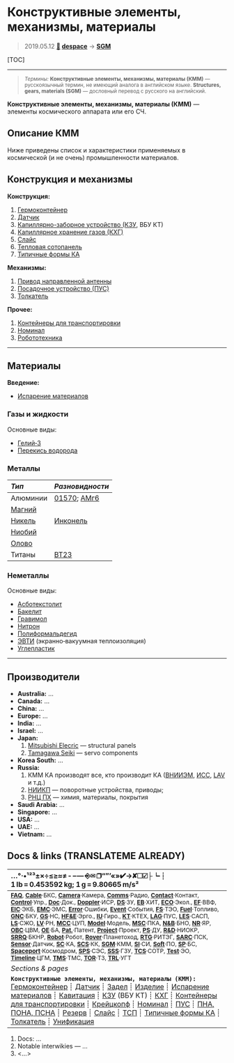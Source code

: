 # Конструктивные элементы, механизмы, материалы
> 2019.05.12 **[🚀](../index/index.md) [despace](index.md)** → **[SGM](sgm.md)**

[TOC]

---

> <small>*Термины:* **Конструктивные элементы, механизмы, материалы (КММ)** — русскоязычный термин, не имеющий аналога в английском языке. **Structures, gears, materials (SGM)** — дословный перевод с русского на английский.</small>

**Конструктивные элементы, механизмы, материалы (КММ)** — элементы космического аппарата или его СЧ.



## Описание КММ
Ниже приведены список и характеристики применяемых в космической (и не очень) промышленности материалов.



## Конструкция и механизмы

**Конструкция:**

   1. [Гермоконтейнер](гермоконтейнер.md)
   1. [Датчик](sensor.md)
   1. [Капиллярно-заборное устройство (КЗУ,](cinu.md) ВБУ КТ)
   1. [Капиллярное хранение газов (КХГ)](cgs.md)
   1. [Слайс](слайс.md)
   1. [Тепловая сотопанель](tsp.md)
   1. [Типичные формы КА](sc_ts.md)

**Механизмы:**

   1. [Привод направленной антенны](aiad.md)
   1. [Посадочное устройство (ПУС)](lag.md)
   1. [Толкатель](толкатель.md)

**Прочее:**

   1. [Контейнеры для транспортировки](ship_contain.md)
   1. [Номинал](nominal.md)
   1. [Робототехника](robotics.md)


---

## Материалы
**Введение:**

   - [Испарение материалов](mat_sublime.md)



### Газы и жидкости
Основные виды:

   - [Гелий‑3](helium3.md)
   - [Перекись водорода](h_peroxide.md)



### Металлы
|*Тип*|*Разновидности*|
|:--|:--|
|Алюминии  | [01570](01570.md); [АМг6](amg6.md)  |
| [Магний](magnesium.md)  |  |
| [Никель](nickel.md)  | [Инконель](inconel.md)  |
| [Ниобий](niobium.md)  |  |
| [Олово](tin.md)  |  |
|Титаны  | [ВТ23](vt23.md)  |



### Неметаллы
Основные виды:

   - [Асботекстолит](asc_lam.md)
   - [Бакелит](bakelite.md)
   - [Гравимол](gravimol.md)
   - [Нитрон](acryl_fiber.md)
   - [Полиформальдегид](polyoxymethylene.md)
   - [ЭВТИ](mli.md) (экранно‑вакуумная теплоизоляция)
   - [Углепластик](cfrp.md)



---

## Производители
   - **Australia:** …
   - **Canada:** …
   - **China:** …
   - **Europe:** …
   - **India:** …
   - **Israel:** …
   - **Japan:**
      1. [Mitsubishi Elecric](zz_mitsubishi.md) — structural panels
      1. [Tamagawa Seiki](zz_tamagawa_seiki.md) — servo components
   - **Korea South:** …
   - **Russia:**
      1. КММ КА производят все, кто производит КА ([ВНИИЭМ](zz_vniiem.md), [ИСС](zz_iss_r.md), [LAV](zz_lav.md) и т.д.)
      1. [НИИКП](zz_niicom.md) — поворотные устройства, приводы;
      1. [РНЦ ПХ](zz_rsc_ac.md) — химия, материалы, покрытия
   - **Saudi Arabia:** …
   - **Singapore:** …
   - **USA:** …
   - **UAE:** …
   - **Vietnam:** …



<p style="page-break-after:always"> </p>

## Docs & links (TRANSLATEME ALREADY)
|…°·•¹²³±×÷≤≥≈≠ ‑ −— ⎆✉ ❐“”’«»✔→✘☐☑├┕┆ 1 lb = 0.453592 kg; 1 g = 9.80665 m/s²|
|:--|
|<small>**[FAQ](faq.md)**, **[Cable](cable.md)**·БКС, **[Camera](cam.md)**·Камера, **[Comms](comms.md)**·Радио, **[Contact](contact.md)**·Контакт, **[Control](control.md)**·Упр., **[Doc](doc.md)**·Док., **[Doppler](doppler.md)**·ИСР, **[DS](ds.md)**·ЗУ, **[EB](eb.md)**·ХИТ, **[ECO](ecology.md)**·Экол., **[EF](ef.md)**·ВВФ, **[ElC](elc.md)**·ЭКБ, **[EMC](emc.md)**·ЭМС, **[Error](error.md)**·Ошибки, **[Event](event.md)**·События, **[FS](fs.md)**·ТЭО, **[Fuel](fuel.md)**·Топливо, **[GNC](gnc.md)**·БКУ, **[GS](scs.md)**·НС, **[HF&E](hfe.md)**·Эрго., **[IU](iu.md)**·Гиро., **[KT](kt.md)**·КТЕХ, **[LAG](lag.md)**·ПУC, **[LES](les.md)**·САСП, **[LS](ls.md)**·СЖО, **[LV](lv.md)**·РН, **[MCC](mcc.md)**·ЦУП, **[Model](model.md)**·Модель, **[MSC](sc.md)**·ПКА, **[N&B](nnb.md)**·БНО, **[NR](nr.md)**·ЯР, **[OBC](obc.md)**·ЦВМ, **[OE](oe.md)**·БА, **[Pat.](патент.md)**·Патент, **[Project](project.md)**·Проект, **[PS](ps.md)**·ДУ, **[R&D](rnd.md)**·НИОКР, **[SRRQ](srrq.md)**·БКНР, **[Robot](robotics.md)**·Робот, **[Rover](rover.md)**·Планетоход, **[RTG](rtg.md)**·РИТЭГ, **[SARC](sarc.md)**·ПСК, **[Sensor](sensor.md)**·Датчик, **[SC](sc.md)**·КА, **[SCS](scs.md)**·КК, **[SGM](sgm.md)**·КММ, **[SI](si.md)**·СИ, **[Soft](soft.md)**·ПО, **[SP](sp.md)**·БС, **[Spaceport](spaceport.md)**·Космодром, **[SPS](sps.md)**·СЭС, **[SSS](sss.md)**·ГЗУ, **[TCS](tcs.md)**·СОТР, **[Test](test.md)**·ЭО, **[Timeline](timeline.md)**·ЦГМ, **[TMS](tms.md)**·ТМС, **[TOR](tor.md)**·ТЗ, **[TRL](trl.md)**·УГТ</small>|
|*Sections & pages*|
|**`Конструктивные элементы, механизмы, материалы (КММ):`**<br> [Гермоконтейнер](гермоконтейнер.md) ┊ [Датчик](sensor.md) ┊ [Задел](margin.md) ┊ [Изделие](unit.md) ┊ [Испарение материалов](mat_sublime.md) ┊ [Кавитация](cavitation.md) ┊ [КЗУ](cinu.md) (ВБУ КТ) ┊ [КХГ](cgs.md) ┊ [Контейнеры для транспортировки](ship_contain.md) ┊ [Крейцкопф](crosshead.md) ┊ [Номинал](nominal.md) ┊ [ПУС](lag.md) ┊ [ПНА, ПОНА, ПСНА](aiad.md) ┊ [Резерв](reserve.md) ┊ [Слайс](слайс.md) ┊ [ТСП](tsp.md) ┊ [Типичные формы КА](sc_ts.md) ┊ [Толкатель](толкатель.md) ┊ [Унификация](commonality.md) |

   1. Docs: …
   1. Notable interwikies — …
   1. <…>
